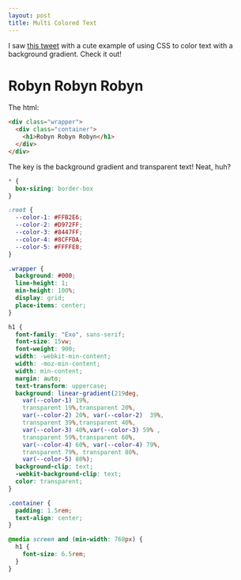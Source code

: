 ```yaml
---
layout: post
title: Multi Colored Text
---
```


I saw [this tweet](https://twitter.com/bramusblog/status/1409484007511838723) with a cute example of using CSS to color text with a background gradient. Check it out!

<div class="multi-color">
  <div class="wrapper">
    <div class="container">
      <h1>Robyn Robyn Robyn</h1>
    </div>
  </div>
</div>

The html:

```html
<div class="wrapper">
  <div class="container">
    <h1>Robyn Robyn Robyn</h1>
  </div>
</div>
```
The key is the background gradient and transparent text! Neat, huh?

```css
* {
  box-sizing: border-box
}

:root {
  --color-1: #FFB2E6;
  --color-2: #D972FF;
  --color-3: #8447FF;
  --color-4: #8CFFDA;
  --color-5: #FFFFE8;
}

.wrapper {
  background: #000;
  line-height: 1;
  min-height: 100%;
  display: grid;
  place-items: center;
}

h1 {
  font-family: "Exo", sans-serif;
  font-size: 15vw;
  font-weight: 900;
  width: -webkit-min-content;
  width: -moz-min-content;
  width: min-content;
  margin: auto;
  text-transform: uppercase;
  background: linear-gradient(219deg, 
    var(--color-1) 19%, 
    transparent 19%,transparent 20%, 
    var(--color-2) 20%, var(--color-2)  39%,
    transparent 39%,transparent 40%, 
    var(--color-3) 40%,var(--color-3) 59% ,
    transparent 59%,transparent 60%, 
    var(--color-4) 60%, var(--color-4) 79%,
    transparent 79%, transparent 80%, 
    var(--color-5) 80%);
  background-clip: text;
  -webkit-background-clip: text;
  color: transparent;
}

.container {
  padding: 1.5rem;   
  text-align: center;
}

@media screen and (min-width: 768px) {
  h1 {
    font-size: 6.5rem;
  }
}
```
